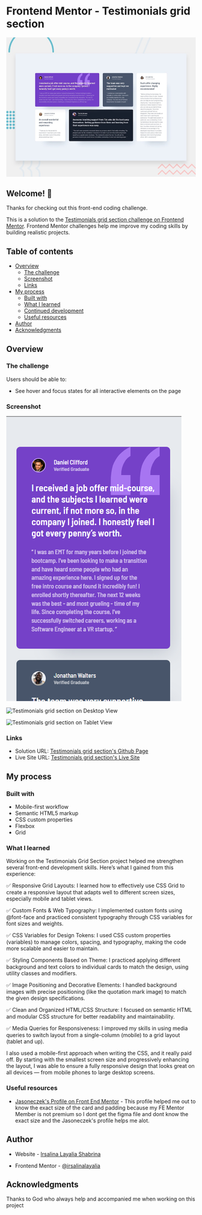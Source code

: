 # Frontend Mentor - Testimonials grid section

![Design preview for the Testimonials grid section coding challenge](./preview.jpg)

## Welcome! 👋

Thanks for checking out this front-end coding challenge.

This is a solution to the [Testimonials grid section challenge on Frontend Mentor](https://www.frontendmentor.io/challenges/testimonials-grid-section-Nnw6J7Un7). Frontend Mentor challenges help me improve my coding skills by building realistic projects. 


## Table of contents

- [Overview](#overview)
  - [The challenge](#the-challenge)
  - [Screenshot](#screenshot)
  - [Links](#links)
- [My process](#my-process)
  - [Built with](#built-with)
  - [What I learned](#what-i-learned)
  - [Continued development](#continued-development)
  - [Useful resources](#useful-resources)
- [Author](#author)
- [Acknowledgments](#acknowledgments)


## Overview

### The challenge

Users should be able to:

- See hover and focus states for all interactive elements on the page

### Screenshot

![Testimonials grid section on Mobile View](./design/screenshot/mobile_view.png)

![Testimonials grid section on Desktop View](./design/screenshoot/desktop_view.png)

![Testimonials grid section on Tablet View](./design/screenshoot/tablet_view.png)


### Links

- Solution URL: [Testimonials grid section's Github Page](https://github.com/irsalinalayalia/fe_mentor_testimonials_grid_section)
- Live Site URL: [Testimonials grid section's Live Site](https://irsalinalayalia.github.io/fe_mentor_testimonials_grid_section/)

## My process

### Built with
- Mobile-first workflow
- Semantic HTML5 markup
- CSS custom properties
- Flexbox
- Grid

### What I learned
Working on the Testimonials Grid Section project helped me strengthen several front-end development skills. Here’s what I gained from this experience:

✅ Responsive Grid Layouts: I learned how to effectively use CSS Grid to create a responsive layout that adapts well to different screen sizes, especially mobile and tablet views.

✅ Custom Fonts & Web Typography: I implemented custom fonts using @font-face and practiced consistent typography through CSS variables for font sizes and weights.

✅ CSS Variables for Design Tokens: I used CSS custom properties (variables) to manage colors, spacing, and typography, making the code more scalable and easier to maintain.

✅ Styling Components Based on Theme: I practiced applying different background and text colors to individual cards to match the design, using utility classes and modifiers.

✅ Image Positioning and Decorative Elements: I handled background images with precise positioning (like the quotation mark image) to match the given design specifications.

✅ Clean and Organized HTML/CSS Structure: I focused on semantic HTML and modular CSS structure for better readability and maintainability.

✅ Media Queries for Responsiveness: I improved my skills in using media queries to switch layout from a single-column (mobile) to a grid layout (tablet and up).


I also used a mobile-first approach when writing the CSS, and it really paid off. By starting with the smallest screen size and progressively enhancing the layout, I was able to ensure a fully responsive design that looks great on all devices — from mobile phones to large desktop screens.

### Useful resources

- [Jasoneczek's Profile on Front End Mentor](https://www.frontendmentor.io/profile/jasoneczek) - This profile helped me out to know the exact size of the card and padding because my FE Mentor Member is not premium so I dont get the figma file and dont know the exact size and the Jasoneczek's profile helps me alot.


## Author

- Website - [Irsalina Layalia Shabrina](https://irsalinalayalia.vercel.app/)

- Frontend Mentor - [@irsalinalayalia](https://www.frontendmentor.io/profile/irsalinalayalia)

## Acknowledgments

Thanks to God who always help and accompanied me when working on this project
